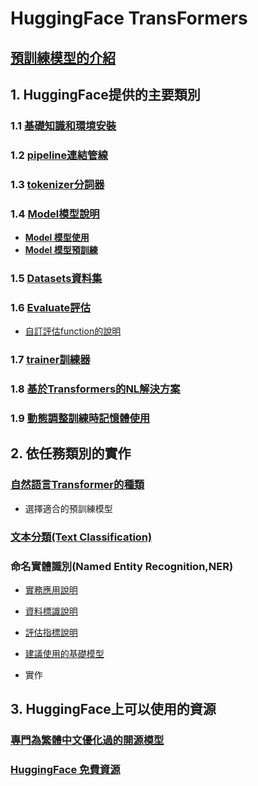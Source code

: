# HuggingFace TransFormers
## [預訓練模型的介紹](./預訓練模型的一些基礎知識)
## 1. HuggingFace提供的主要類別
### 1.1 [基礎知識和環境安裝](./環境安裝)
### 1.2 [pipeline連結管線](./pipeline/)
### 1.3 [tokenizer分詞器](./tokenizer/)
### 1.4 [Model模型說明](./model/)
- [**Model 模型使用**](./model/example.md)
- [**Model 模型預訓練**](./model/pretrain.md)
### 1.5 [Datasets資料集](./datasets/)
### 1.6 [Evaluate評估](./evaluate/)
- [自訂評估function的說明](./evaluate/自訂評估function的說明.md)
### 1.7 [trainer訓練器](./trainer/)
### 1.8 [基於Transformers的NL解決方案](./基於Transformers的NL解決方案)
### 1.9 [動態調整訓練時記憶體使用](./動態調整訓練時記憶體使用)

## 2. 依任務類別的實作
### [自然語言Transformer的種類](./實戰運用/選擇適合的預訓練模型)
- 選擇適合的預訓練模型

### [文本分類(Text Classification)](./實戰運用/text_classification)

### 命名實體識別(Named Entity Recognition,NER)
- [實務應用說明](./實戰運用/實務運用說明.md)
- [資料標識說明](./實戰運用/資料標示說明.md)
- [評估指標說明](./實戰運用/評估指標說明.md)
- [建議使用的基礎模型](./實戰說明/建議使用的基礎模型.md)

- 實作

## 3. HuggingFace上可以使用的資源
### [專門為繁體中文優化過的開源模型](./source_for_tw)
### [HuggingFace 免費資源](./source_hugging_face)









